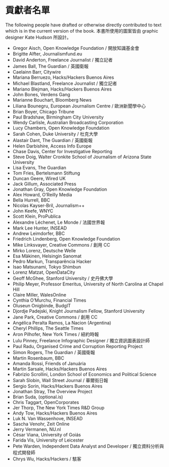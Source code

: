 # 貢獻者名單

The following people have drafted or otherwise directly contributed to text which is in the current version of the book. 本書所使用的圖案皆由 graphic designer Kate  Hudson 所設計。

* Gregor Aisch, Open Knowledge Foundation / 開放知識基金會
* Brigitte Alfter, Journalismfund.eu
* David Anderton, Freelance Journalist / 獨立記者
* James Ball, The Guardian / 英國衛報
* Caelainn Barr, Citywire
* Mariana Berruezo, Hacks/Hackers Buenos Aires
* Michael Blastland, Freelance Journalist / 獨立記者
* Mariano Blejman, Hacks/Hackers Buenos Aires
* John Bones, Verdens Gang
* Marianne Bouchart, Bloomberg News
* Liliana Bounegru, European Journalism Centre / 歐洲新聞學中心
* Brian Boyer, Chicago Tribune
* Paul Bradshaw, Birmingham City University
* Wendy Carlisle, Australian Broadcasting Corporation
* Lucy Chambers, Open Knowledge Foundation
* Sarah Cohen, Duke University / 杜克大學
* Alastair Dant, The Guardian / 英國衛報
* Helen Darbishire, Access Info Europe
* Chase Davis, Center for Investigative Reporting
* Steve Doig, Walter Cronkite School of Journalism of Arizona State University
* Lisa Evans, The Guardian
* Tom Fries, Bertelsmann Stiftung
* Duncan Geere, Wired UK
* Jack Gillum, Associated Press
* Jonathan Gray, Open Knowledge Foundation
* Alex Howard, O’Reilly Media
* Bella Hurrell, BBC
* Nicolas Kayser-Bril, Journalism++
* John Keefe, WNYC
* Scott Klein, ProPublica
* Alexandre Léchenet, Le Monde / 法國世界報
* Mark Lee Hunter, INSEAD
* Andrew Leimdorfer, BBC
* Friedrich Lindenberg, Open Knowledge Foundation
* Mike Linksvayer, Creative Commons / 創用 CC
* Mirko Lorenz, Deutsche Welle
* Esa Mäkinen, Helsingin Sanomat
* Pedro Markun, Transparência Hacker
* Isao Matsunami, Tokyo Shimbun
* Lorenz Matzat, OpenDataCity
* Geoff McGhee, Stanford University / 史丹佛大學
* Philip Meyer, Professor Emeritus, University of North Carolina at Chapel Hill
* Claire Miller, WalesOnline
* Cynthia O’Murchu, Financial Times
* Oluseun Onigbinde, BudgIT
* Djordje Padejski, Knight Journalism Fellow, Stanford University
* Jane Park, Creative Commons / 創用 CC
* Angélica Peralta Ramos, La Nacion (Argentina)
* Cheryl Phillips, The Seattle Times
* Aron Pilhofer, New York Times / 紐約時報
* Lulu Pinney, Freelance Infographic Designer / 獨立資訊圖表設計師
* Paul Radu, Organised Crime and Corruption Reporting Project
* Simon Rogers, The Guardian / 英國衛報
* Martin Rosenbaum, BBC
* Amanda Rossi, Friends of Januária
* Martin Sarsale, Hacks/Hackers Buenos Aires
* Fabrizio Scrollini, London School of Economics and Political Science
* Sarah Slobin, Wall Street Journal / 華爾街日報
* Sergio Sorin, Hacks/Hackers Buenos Aires
* Jonathan Stray, The Overview Project
* Brian Suda, (optional.is)
* Chris Taggart, OpenCorporates
* Jer Thorp, The New York Times R&D Group
* Andy Tow, Hacks/Hackers Buenos Aires
* Luk N. Van Wassenhove, INSEAD
* Sascha Venohr, Zeit Online
* Jerry Vermanen, NU.nl
* César Viana, University of Goiás
* Farida Vis, University of Leicester
* Pete Warden, Independent Data Analyst and Developer / 獨立資料分析與程式開發師
* Chrys Wu, Hacks/Hackers / 駭客







